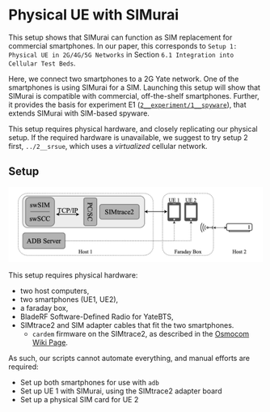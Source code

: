 # Physical UE with SIMurai

This setup shows that SIMurai can function as SIM replacement for commercial smartphones. In our paper, this corresponds to `Setup 1: Physical UE in 2G/4G/5G Networks` in Section `6.1 Integration into Cellular Test Beds`.

Here, we connect two smartphones to a 2G Yate network. One of the smartphones is using SIMurai for a SIM. Launching this setup will show that SIMurai is compatible with commercial, off-the-shelf smartphones. Further, it provides the basis for experiment E1 ([`2__experiment/1__spyware`](../../2__experiment/1__spyware/README.md)), that extends SIMurai with SIM-based spyware.

This setup requires physical hardware, and closely replicating our physical setup. If the required hardware is unavailable, we suggest to try setup 2 first, `../2__srsue`, which uses a *virtualized* cellular network.

## Setup

![alt text](./setup.png)

This setup requires physical hardware:
- two host computers,
- two smartphones (UE1, UE2),
- a faraday box,
- BladeRF Software-Defined Radio for YateBTS,
- SIMtrace2 and SIM adapter cables that fit the two smartphones.
  - `cardem` firmware on the SIMtrace2, as described in the [Osmocom Wiki Page](https://osmocom.org/projects/simtrace2/wiki/Cardem).

As such, our scripts cannot automate everything, and manual efforts are required:
- Set up both smartphones for use with `adb`
- Set up UE 1 with SIMurai, using the SIMtrace2 adapter board
- Set up a physical SIM card for UE 2

